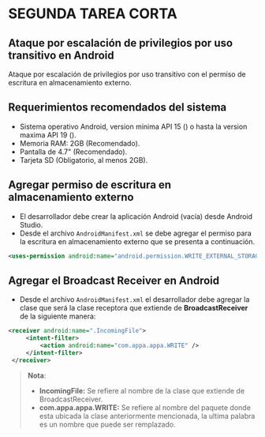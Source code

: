 # SEGUNDA TAREA CORTA
## Ataque por escalación de privilegios por uso transitivo en Android
Ataque por escalación de privilegios por uso transitivo con el permiso de escritura en almacenamiento externo.

## Requerimientos recomendados del sistema
- Sistema operativo Android, version minima API 15 () o hasta la version maxima API 19 ().
- Memoria RAM: 2GB (Recomendado).
- Pantalla de 4.7" (Recomendado).
- Tarjeta SD (Obligatorio, al menos 2GB).

## Agregar permiso de escritura en almacenamiento externo
- El desarrollador debe crear la aplicación Android (vacía) desde Android Studio.
- Desde el archivo `AndroidManifest.xml` se debe agregar el permiso para la escritura en almacenamiento externo que se presenta a continuación.
```xml
<uses-permission android:name="android.permission.WRITE_EXTERNAL_STORAGE" />
```
## Agregar el Broadcast Receiver en Android
- Desde el archivo `AndroidManifest.xml` el desarrollador debe agregar la clase que será la clase receptora que extiende de **BroadcastReceiver** de la siguiente manera:
```xml
<receiver android:name=".IncomingFile">  
	 <intent-filter> 
		 <action android:name="com.appa.appa.WRITE" />  
	 </intent-filter>
 </receiver>
```
> **Nota**: 
> - **IncomingFile:** Se refiere al nombre de la clase que extiende de BroadcastReceiver.
> - **com.appa.appa.WRITE:** Se refiere al nombre del paquete donde esta ubicada la clase anteriormente mencionada, la ultima palabra es un nombre que puede ser remplazado.

